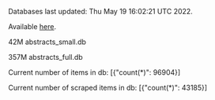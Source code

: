 Databases last updated: Thu May 19 16:02:21 UTC 2022. 

Available [here](https://github.com/cbeauhilton/ash-db/releases).


42M	abstracts_small.db

357M	abstracts_full.db

Current number of items in db:
[{"count(*)": 96904}]

Current number of scraped items in db:
[{"count(*)": 43185}]
